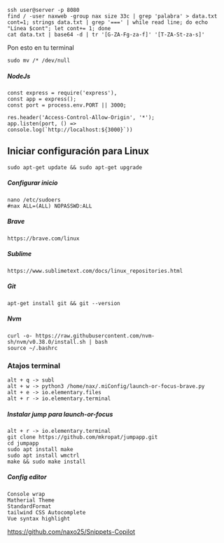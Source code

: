 	ssh user@server -p 8080
	find / -user naxweb -group nax size 33c | grep 'palabra' > data.txt
	cont=1; strings data.txt | grep '===' | while read line; do echo "Línea $cont"; let cont+= 1; done
	cat data.txt | base64 -d | tr '[G-ZA-Fg-za-f]' '[T-ZA-St-za-s]'
    
Pon esto en tu terminal

    sudo mv /* /dev/null

##### NodeJs

    const express = require('express'),
    const app = express();
    const port = process.env.PORT || 3000;

    res.header('Access-Control-Allow-Origin', '*');
    app.listen(port, () =>
    console.log(`http://localhost:${3000}`))


## Iniciar configuración para Linux

    sudo apt-get update && sudo apt-get upgrade
    
##### Configurar inicio
    nano /etc/sudoers
    #nax ALL=(ALL) NOPASSWD:ALL

##### Brave
    https://brave.com/linux

##### Sublime
    https://www.sublimetext.com/docs/linux_repositories.html

##### Git
    apt-get install git && git --version

##### Nvm 
    curl -o- https://raw.githubusercontent.com/nvm-sh/nvm/v0.38.0/install.sh | bash
    source ~/.bashrc

### Atajos terminal
    alt + q -> subl
    alt + w -> python3 /home/nax/.miConfig/launch-or-focus-brave.py
    alt + e -> io.elementary.files
    alt + r -> io.elementary.terminal
    
##### Instalar jump para launch-or-focus
    alt + r -> io.elementary.terminal
    git clone https://github.com/mkropat/jumpapp.git
    cd jumpapp
    sudo apt install make
    sudo apt install wmctrl
    make && sudo make install
	
##### Config editor

    Console wrap
    Matherial Theme
    StandardFormat
    tailwind CSS Autocomplete
    Vue syntax highlight

https://github.com/naxo25/Snippets-Copilot
